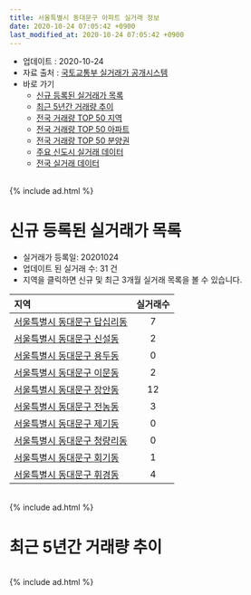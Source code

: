 ```yaml
---
title: 서울특별시 동대문구 아파트 실거래 정보
date: 2020-10-24 07:05:42 +0900
last_modified_at: 2020-10-24 07:05:42 +0900
---
```


* 업데이트 : 2020-10-24
* 자료 출처 : [국토교통부 실거래가 공개시스템](http://rt.molit.go.kr)
* 바로 가기
    * [신규 등록된 실거래가 목록](#신규-등록된-실거래가-목록)
    * [최근 5년간 거래량 추이](#최근-5년간-거래량-추이)
    * [전국 거래량 TOP 50 지역](https://inasie.github.io/apt-trade-info/최근-3개월-전국에서-가장-거래가-많이-발생한-지역)
    * [전국 거래량 TOP 50 아파트](https://inasie.github.io/apt-trade-info/최근-3개월-전국에서-가장-거래가-많이-발생한-아파트)
    * [전국 거래량 TOP 50 분양권](https://inasie.github.io/apt-trade-info/최근-3개월-전국에서-가장-거래가-많이-발생한-분양권)
    * [주요 신도시 실거래 데이터](https://inasie.github.io/apt-trade-info/주요-신도시)
    * [전국 실거래 데이터](https://inasie.github.io/apt-trade-info/전국)

<br>
{% include ad.html %}
<br>

# 신규 등록된 실거래가 목록
* 실거래가 등록일: 20201024
* 업데이트 된 실거래 수: 31 건
* 지역을 클릭하면 신규 및 최근 3개월 실거래 목록을 볼 수 있습니다.


|지역|실거래수|
|:---|:---:|
|[서울특별시 동대문구 답십리동](https://inasie.github.io/apt-trade-info/서울특별시-동대문구-답십리동)|7|
|[서울특별시 동대문구 신설동](https://inasie.github.io/apt-trade-info/서울특별시-동대문구-신설동)|2|
|[서울특별시 동대문구 용두동](https://inasie.github.io/apt-trade-info/서울특별시-동대문구-용두동)|0|
|[서울특별시 동대문구 이문동](https://inasie.github.io/apt-trade-info/서울특별시-동대문구-이문동)|2|
|[서울특별시 동대문구 장안동](https://inasie.github.io/apt-trade-info/서울특별시-동대문구-장안동)|12|
|[서울특별시 동대문구 전농동](https://inasie.github.io/apt-trade-info/서울특별시-동대문구-전농동)|3|
|[서울특별시 동대문구 제기동](https://inasie.github.io/apt-trade-info/서울특별시-동대문구-제기동)|0|
|[서울특별시 동대문구 청량리동](https://inasie.github.io/apt-trade-info/서울특별시-동대문구-청량리동)|0|
|[서울특별시 동대문구 회기동](https://inasie.github.io/apt-trade-info/서울특별시-동대문구-회기동)|1|
|[서울특별시 동대문구 휘경동](https://inasie.github.io/apt-trade-info/서울특별시-동대문구-휘경동)|4|


<br>
{% include ad.html %}
<br>

# 최근 5년간 거래량 추이


<div style="width:100%;">
    <canvas id="deal_progress" height="200"></canvas>
</div>

<script>
new Chart(document.getElementById("deal_progress"), {
    type: 'line',
    data: {
        labels: ['201510','201511','201512','201601','201602','201603','201604','201605','201606','201607','201608','201609','201610','201611','201612','201701','201702','201703','201704','201705','201706','201707','201708','201709','201710','201711','201712','201801','201802','201803','201804','201805','201806','201807','201808','201809','201810','201811','201812','201901','201902','201903','201904','201905','201906','201907','201908','201909','201910','201911','201912','202001','202002','202003','202004','202005','202006','202007','202008','202009','202010'],
        datasets: [{
            label: '매매',
            pointRadius: 1,
            data: [302, 209, 185, 180, 191, 295, 335, 299, 425, 430, 401, 375, 461, 238, 160, 173, 233, 312, 336, 449, 438, 533, 292, 256, 237, 284, 299, 514, 373, 385, 154, 157, 181, 235, 530, 247, 141, 125, 106, 96, 72, 108, 106, 131, 201, 304, 296, 236, 396, 460, 453, 295, 345, 177, 119, 218, 572, 432, 207, 154, 52],
            borderColor: "rgba(255, 201, 14, 1)",
            backgroundColor: "rgba(255, 201, 14, 0.5)",
            fill: false,
            lineTension: 0
        },{
            label: '전월세',
            pointRadius: 1,
            data: [323, 291, 265, 335, 343, 339, 289, 260, 245, 291, 315, 298, 366, 310, 358, 366, 378, 348, 297, 323, 324, 377, 311, 307, 249, 317, 332, 389, 346, 468, 365, 332, 461, 475, 417, 348, 404, 324, 364, 463, 379, 432, 303, 386, 394, 395, 365, 311, 402, 352, 459, 466, 578, 363, 446, 469, 504, 596, 417, 297, 143],
            borderColor: "rgba(0, 141, 185, 1)",
            backgroundColor: "rgba(0, 141, 185, 0.5)",
            fill: false,
            lineTension: 0
        }
        ]
    },
    options: {
        responsive: true,
        title: {
            display: false
        },
        tooltips: {
            mode: 'index',
            intersect: false
        },
        hover: {
            mode: 'nearest',
            intersect: true
        },
        scales: {
            xAxes: [{
                display: true,
                scaleLabel: {
                    display: true,
                    labelString: '년/월'
                }
            }],
            yAxes: [{
                display: true,
                ticks: {
                    suggestedMin: 0,
                },
                scaleLabel: {
                    display: true,
                    labelString: '실거래 수'
                }
            }]
        }
    }
});

</script>


<br>
{% include ad.html %}
<br>

